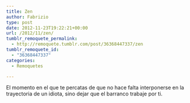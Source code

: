 ```yaml
---
title: Zen
author: Fabrizio
type: post
date: 2012-11-23T19:22:21+00:00
url: /2012/11/zen/
tumblr_remoquete_permalink:
  - http://remoquete.tumblr.com/post/36368447337/zen
tumblr_remoquete_id:
  - "36368447337"
categories:
  - Remoquetes

---
```

<span>El momento en el que te percatas de que no hace falta interponerse en la trayectoria de un idiota, sino dejar que el barranco trabaje por ti.</span>